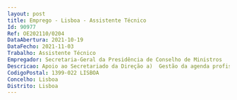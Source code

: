 ```yaml
--- 
layout: post
title: Emprego - Lisboa - Assistente Técnico
Id: 90977
Ref: OE202110/0204
DataAbertura: 2021-10-19
DataFecho: 2021-11-03
Trabalho: Assistente Técnico
Empregador: Secretaria-Geral da Presidência de Conselho de Ministros
Descricao: Apoio ao Secretariado da Direção a)	Gestão da agenda profissional da Direção b)	Elaborar ofícios e encaminhar contactos telefónicos e mensagens de correio eletrónico c)	Apoiar na receção e encaminhamento de visitantes d)	Apoiar na preparação de reuniões e da respetiva documentação e)	Planeamento de reuniões e viagens f)	Colaborar e apoiar na gestão dos assuntos administrativos da Direção g)	Realizar todas as tarefas administrativas inerentes à função, tais como o tratamento e gestão de documentação, correspondência e arquivo.
CodigoPostal: 1399-022 LISBOA
Concelho: Lisboa
Distrito: Lisboa
--- 
```

